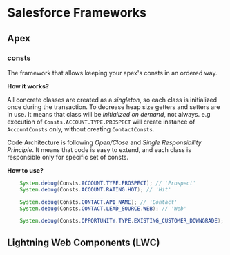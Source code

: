 # Salesforce Frameworks

## Apex

### consts

The framework that allows keeping your apex's consts in an ordered way.

**How it works?**

All concrete classes are created as a *singleton*, so each class is initialized once during the transaction. To decrease heap size getters and setters are in use. It means that class will be *initialized on demand*, not always. e.g execution of `Consts.ACCOUNT.TYPE.PROSPECT` will create instance of `AccountConsts` only, without creating `ContactConsts`.

Code Architecture is following *Open/Close* and *Single Responsibility Principle*. It means that code is easy to extend, and each class is responsible only for specific set of consts.

**How to use?**

```java
    System.debug(Consts.ACCOUNT.TYPE.PROSPECT); // 'Prospect'
    System.debug(Consts.ACCOUNT.RATING.HOT); // 'Hit'

    System.debug(Consts.CONTACT.API_NAME); // 'Contact'
    System.debug(Consts.CONTACT.LEAD_SOURCE.WEB); // 'Web'

    System.debug(Consts.OPPORTUNITY.TYPE.EXISTING_CUSTOMER_DOWNGRADE); // 'Existing Customer - Downgrade'
```

## Lightning Web Components (LWC)
